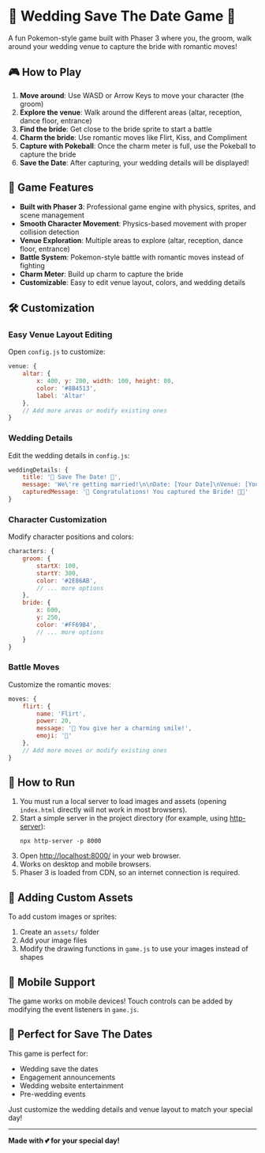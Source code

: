 # 💒 Wedding Save The Date Game 💒

A fun Pokemon-style game built with Phaser 3 where you, the groom, walk around your wedding venue to capture the bride with romantic moves!

## 🎮 How to Play

1. **Move around**: Use WASD or Arrow Keys to move your character (the groom)
2. **Explore the venue**: Walk around the different areas (altar, reception, dance floor, entrance)
3. **Find the bride**: Get close to the bride sprite to start a battle
4. **Charm the bride**: Use romantic moves like Flirt, Kiss, and Compliment
5. **Capture with Pokeball**: Once the charm meter is full, use the Pokeball to capture the bride
6. **Save the Date**: After capturing, your wedding details will be displayed!

## 🎯 Game Features

- **Built with Phaser 3**: Professional game engine with physics, sprites, and scene management
- **Smooth Character Movement**: Physics-based movement with proper collision detection
- **Venue Exploration**: Multiple areas to explore (altar, reception, dance floor, entrance)
- **Battle System**: Pokemon-style battle with romantic moves instead of fighting
- **Charm Meter**: Build up charm to capture the bride
- **Customizable**: Easy to edit venue layout, colors, and wedding details

## 🛠️ Customization

### Easy Venue Layout Editing

Open `config.js` to customize:

```javascript
venue: {
    altar: { 
        x: 400, y: 200, width: 100, height: 80, 
        color: '#8B4513', 
        label: 'Altar' 
    },
    // Add more areas or modify existing ones
}
```

### Wedding Details

Edit the wedding details in `config.js`:

```javascript
weddingDetails: {
    title: '💒 Save The Date! 💒',
    message: 'We\'re getting married!\n\nDate: [Your Date]\nVenue: [Your Venue]\nTime: [Your Time]',
    capturedMessage: '🎉 Congratulations! You captured the Bride! 💒💕'
}
```

### Character Customization

Modify character positions and colors:

```javascript
characters: {
    groom: {
        startX: 100,
        startY: 300,
        color: '#2E86AB',
        // ... more options
    },
    bride: {
        x: 600,
        y: 250,
        color: '#FF69B4',
        // ... more options
    }
}
```

### Battle Moves

Customize the romantic moves:

```javascript
moves: {
    flirt: { 
        name: 'Flirt', 
        power: 20, 
        message: '💋 You give her a charming smile!',
        emoji: '💋'
    },
    // Add more moves or modify existing ones
}
```

## 🚀 How to Run

1. You must run a local server to load images and assets (opening `index.html` directly will not work in most browsers).
2. Start a simple server in the project directory (for example, using [http-server](https://www.npmjs.com/package/http-server)):
   ```
   npx http-server -p 8000
   ```
3. Open [http://localhost:8000/](http://localhost:8000/) in your web browser.
4. Works on desktop and mobile browsers.
5. Phaser 3 is loaded from CDN, so an internet connection is required.

## 🎨 Adding Custom Assets

To add custom images or sprites:

1. Create an `assets/` folder
2. Add your image files
3. Modify the drawing functions in `game.js` to use your images instead of shapes

## 📱 Mobile Support

The game works on mobile devices! Touch controls can be added by modifying the event listeners in `game.js`.

## 💝 Perfect for Save The Dates

This game is perfect for:
- Wedding save the dates
- Engagement announcements
- Wedding website entertainment
- Pre-wedding events

Just customize the wedding details and venue layout to match your special day!

---

**Made with 💕 for your special day!** 